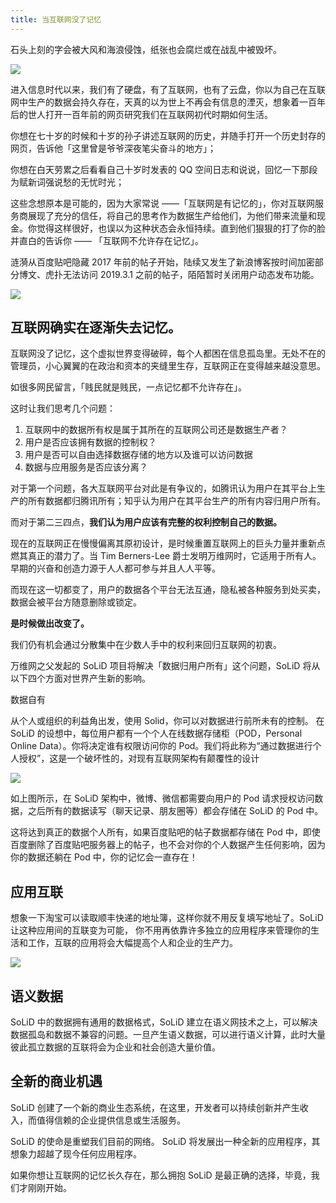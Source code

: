```yaml
---
title: 当互联网没了记忆
---
```

石头上刻的字会被大风和海浪侵蚀，纸张也会腐烂或在战乱中被毁坏。

<!-- more -->
![](http://img.staryu.cn/20190525-01.jpg)

进入信息时代以来，我们有了硬盘，有了互联网，也有了云盘，你以为自己在互联网中生产的数据会持久存在，天真的以为世上不再会有信息的湮灭，想象着一百年后的世人打开一百年前的网页研究我们在互联网初代时期如何生活。

你想在七十岁的时候和十岁的孙子讲述互联网的历史，并随手打开一个历史封存的网页，告诉他「这里曾是爷爷深夜笔尖奋斗的地方」；

你想在白天劳累之后看看自己十岁时发表的 QQ 空间日志和说说，回忆一下那段为赋新词强说愁的无忧时光；

这些念想原本是可能的，因为大家常说 ——「互联网是有记忆的」，你对互联网服务商展现了充分的信任，将自己的思考作为数据生产给他们，为他们带来流量和现金。你觉得这样很好，也误以为这种状态会永恒持续。直到他们狠狠的打了你的脸并直白的告诉你 —— 「互联网不允许存在记忆」。

涟漪从百度贴吧隐藏 2017 年前的帖子开始，陆续又发生了新浪博客按时间加密部分博文、虎扑无法访问 2019.3.1 之前的帖子，陌陌暂时关闭用户动态发布功能。

![](http://img.staryu.cn/20190525-02.jpg)

## 互联网确实在逐渐失去记忆。

互联网没了记忆，这个虚拟世界变得破碎，每个人都困在信息孤岛里。无处不在的管理员，小心翼翼的在政治和资本的夹缝里生存，互联网正在变得越来越没意思。

如很多网民留言，「贱民就是贱民，一点记忆都不允许存在」。

这时让我们思考几个问题：

1. 互联网中的数据所有权是属于其所在的互联网公司还是数据生产者？
2. 用户是否应该拥有数据的控制权？
3. 用户是否可以自由选择数据存储的地方以及谁可以访问数据
4. 数据与应用服务是否应该分离？

对于第一个问题，各大互联网平台对此是有争议的，如腾讯认为用户在其平台上生产的所有数据都归腾讯所有；知乎认为用户在其平台生产的所有内容归用户所有。

而对于第二三四点，**我们认为用户应该有完整的权利控制自己的数据。**

现在的互联网正在慢慢偏离其原初设计，是时候重置互联网上的巨头力量并重新点燃其真正的潜力了。当 Tim Berners-Lee 爵士发明万维网时，它适用于所有人。早期的兴奋和创造力源于人人都可参与并且人人平等。

而现在这一切都变了，用户的数据各个平台无法互通，隐私被各种服务到处买卖，数据会被平台方随意删除或锁定。

**是时候做出改变了。**

我们仍有机会通过分散集中在少数人手中的权利来回归互联网的初衷。

万维网之父发起的 SoLiD 项目将解决「数据归用户所有」这个问题，SoLiD 将从以下四个方面对世界产生新的影响。

数据自有

从个人或组织的利益角出发，使用 Solid，你可以对数据进行前所未有的控制。 在 SoLiD 的设想中，每位用户都有一个个人在线数据存储柜（POD，Personal Online Data）。你将决定谁有权限访问你的 Pod。我们将此称为“通过数据进行个人授权”，这是一个破坏性的，对现有互联网架构有颠覆性的设计

![](http://img.staryu.cn/20190525-03.jpg)

如上图所示，在 SoLiD 架构中，微博、微信都需要向用户的 Pod 请求授权访问数据，之后所有的数据读写（聊天记录、朋友圈等）都会存储在 SoLiD 的 Pod 中。

这将达到真正的数据个人所有，如果百度贴吧的帖子数据都存储在 Pod 中，即使百度删除了百度贴吧服务器上的帖子，也不会对你的个人数据产生任何影响，因为你的数据还躺在 Pod 中，你的记忆会一直存在！

## 应用互联

想象一下淘宝可以读取顺丰快递的地址簿，这样你就不用反复填写地址了。SoLiD 让这种应用间的互联变为可能， 你不用再依靠许多独立的应用程序来管理你的生活和工作，互联的应用将会大幅提高个人和企业的生产力。

![](http://img.staryu.cn/20190525-04.jpg)

## 语义数据

SoLiD 中的数据拥有通用的数据格式，SoLiD 建立在语义网技术之上，可以解决数据孤岛和数据不兼容的问题。一旦产生语义数据，可以进行语义计算，此时大量彼此孤立数据的互联将会为企业和社会创造大量价值。

## 全新的商业机遇

SoLiD 创建了一个新的商业生态系统，在这里，开发者可以持续创新并产生收入，而值得信赖的企业提供信息或生活服务。

SoLiD 的使命是重塑我们目前的网络。 SoLiD 将发展出一种全新的应用程序，其想象力超越了现今任何应用程序。

如果你想让互联网的记忆长久存在，那么拥抱 SoLiD 是最正确的选择，毕竟，我们才刚刚开始。

